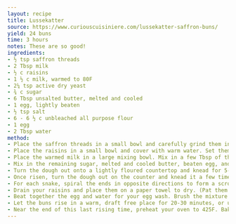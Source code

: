 ```yaml
---
layout: recipe
title: Lussekatter
source: https://www.curiouscuisiniere.com/lussekatter-saffron-buns/
yield: 24 buns
time: 3 hours
notes: These are so good!
ingredients:
- ½ tsp saffron threads
- 2 Tbsp milk
- ½ c raisins
- 1 ½ c milk, warmed to 80F
- 2¼ tsp active dry yeast
- ¾ c sugar
- 6 Tbsp unsalted butter, melted and cooled
- 1 egg, lightly beaten
- ½ tsp salt
- 6 - 6 ½ c unbleached all purpose flour
- 1 egg
- 2 Tbsp water
method:
- Place the saffron threads in a small bowl and carefully grind them into a fine powder using the back of a spoon (or use a mortar and pestle). Add 2 Tbsp of milk and set the mixture aside for an hour or two, stirring occasionally, to let the saffron dye the milk.
- Place the raisins in a small bowl and cover with warm water. Set them aside to plump.
- Place the warmed milk in a large mixing bowl. Mix in a few Tbsp of the sugar. Sprinkle the yeast over top of the milk and let it stand until the yeast has softened and begins to foam, 5-10 min.
- Mix in the remaining sugar, melted and cooled butter, beaten egg, and prepared saffron milk. Add the salt and flour, 1 cup at a time, mixing after each addition. Add just enough flour so that the dough comes together to a knead-able consistency.
- Turn the dough out onto a lightly floured countertop and knead for 5-6 minutes, adding more flour as needed to keep the dough from sticking to your hands. Once the dough is smooth and soft, shape it into a ball and place it into a clean, greased bowl. Cover the bowl with a damp tea towel and let the dough rise in a warm, draft free place for 60-90 min, until doubled.
- Once risen, turn the dough out on the counter and knead it a few times. Divide the dough into 24, roughly even, pieces. Roll each piece into a ball. Then, roll each ball into a 6 inch snake. Finally, roll each snake longer, to about 13-14 inches. (This dough has a tendency to spring back on you, which is why we roll it out in stages. Giving it time to relax will make it easier to get your long snake.)
- For each snake, spiral the ends in opposite directions to form a scrolled “S”. Place the scrolled “S” onto a baking sheet that has been lined with parchment paper.
- Drain your raisins and place them on a paper towel to dry. (Pat them dry if necessary. Put one raisin in the middle of each spiral. Continue with the remaining dough.
- Beat together the egg and water for your egg wash. Brush the mixture on the buns.
- Let the buns rise in a warm, draft free place for 20-30 minutes, or until the buns are puffy and have nearly doubled in size.
- Near the end of this last rising time, preheat your oven to 425F. Bake the buns for 8-10 min minutes, until golden. Remove the buns from the oven and let them cool on a wire rack for 5 minutes before enjoying the warm rolls!
---
```

